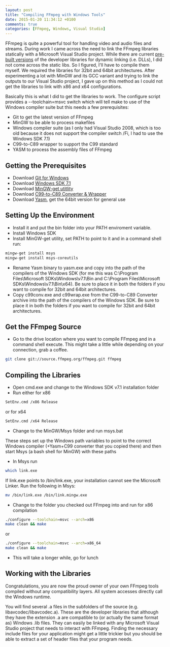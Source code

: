 ```yaml
---
layout: post
title: "Compiling FFmpeg with Windows Tools"
date: 2015-01-20 11:34:12 +0100
comments: true
categories: [FFmpeg, Windows, Visual Studio]
---
```


FFmpeg is quite a powerful tool for handling video and audio files and streams. During work I came across the need to link the FFmpeg libraries statically with a Microsoft Visual Studio project. While there are current [pre-built versions] of the developer libraries for dynamic linking (i.e. DLLs), I did not come across the static libs. So I figured, I'll have to compile them myself. We required the libraries for 32bit and 64bit architectures. After experimenting a lot with MinGW and its GCC variant and trying to link the outputs to our Visual Studio project, I gave up on this method as I could not get the libraries to link with x86 and x64 configurations.

Basically this is what I did to get the libraries to work. The configure script provides a --toolchain=msvc switch which will tell make to use of the Windows compiler suite but this needs a few prerequisites:

* Git to get the latest version of FFmpeg
* MinGW to be able to process makefiles
* Windows compiler suite (as I only had Visual Studio 2008, which is too old because it does not support the compiler switch /Fi, I had to use the Windows SDK 7.1)
* C99-to-C89 wrapper to support the C99 standard
* YASM to process the assembly files of FFmpeg

Getting the Prerequisites
---

* Download [Git for Windows]
* Download [Windows SDK 7.1]
* Download [MinGW-get utitlity]
* Download [C99-to-C89 Converter & Wrapper] 
* Download [Yasm], get the 64bit version for general use

Setting Up the Environment
---

* Install it and put the bin folder into your PATH enviroment variable.
* Install Windows SDK
* Install MinGW-get utility, set PATH to point to it and in a command shell run:

```sh
mingw-get install msys
mingw-get install msys-coreutils
```

* Rename Yasm binary to yasm.exe and copy into the path of the compilers of the Windows SDK (for me this was C:\Program Files\Microsoft SDKs\Windows\v7.1\Bin and C:\Program Files\Microsoft SDKs\Windows\v7.1\Bin\x64). Be sure to place it in both the folders if you want to compile for 32bit and 64bit architectures.
* Copy c99conv.exe and c99wrap.exe from the C99-to-C89 Converter archive into the path of the compilers of the Windows SDK. Be sure to place it in both the folders if you want to compile for 32bit and 64bit architectures.

Get the FFmpeg Source
---
* Go to the drive location where you want to compile FFmpeg and in a command shell execute. This might take a little while depending on your connection, grab a coffee.

```sh
git clone git://source.ffmpeg.org/ffmpeg.git ffmpeg
```

Compiling the Libraries
---
* Open cmd.exe and change to the Windows SDK v7.1 installation folder
* Run either for x86 
```sh
SetEnv.cmd /x86 Release
```
or for x64
```sh
SetEnv.cmd /x64 Release
```
* Change to the MinGW/Msys folder and run msys.bat

These steps set up the Windows path variables to point to the correct Windows compiler (+Yasm+C99 converter that you copied there) and then start Msys (a bash shell for MinGW) with these paths

* In Msys run
```sh
which link.exe
```
If link.exe points to /bin/link.exe, your installation cannot see the Microsoft Linker. Run the following in Msys:
```sh
mv /bin/link.exe /bin/link.mingw.exe
```

* Change to the folder you checked out FFmpeg into and run for x86 compilation
```sh
./configure --toolchain=msvc --arch=x86
make clean && make
```
or 
```sh
./configure --toolchain=msvc --arch=x86_64
make clean && make
```

* This will take a longer while, go for lunch

Working with the Libraries
---
Congratulations, you are now the proud owner of your own FFmpeg tools compiled without any compatibility layers. All system accesses directly call the Windows runtime.

You will find several .a files in the subfolders of the source (e.g. libavcodec/libavcodec.a). These are the developer libraries that although they have the extension .a are compatible to (or actually the same format as) Windows .lib files. They can easily be linked with any Microsoft Visual Studio project that needs to interact with  FFmpeg. Finding the necessary include files for your application might get a little trickier but you should be able to extract a set of header files that your program needs.

[pre-built versions]: http://ffmpeg.zeranoe.com/builds/
[Git for Windows]:http://git-scm.com/downloads
[C99-to-C89 Converter & Wrapper]:https://github.com/libav/c99-to-c89/downloads
[Yasm]: http://yasm.tortall.net/Download.html
[Windows SDK 7.1]: http://www.microsoft.com/en-us/download/details.aspx?id=8279
[MinGW-get utitlity]:http://sourceforge.net/projects/mingw/files/latest/download?source=files



